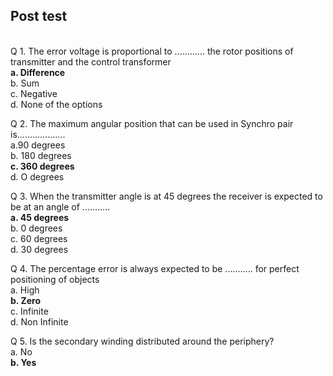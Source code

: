 ## Post test
<br>
Q 1. The error voltage is proportional to ............  the rotor positions of transmitter and the  control transformer<br>
<b>a. Difference<br></b>
b. Sum <br>
c. Negative <br>
d. None of the options<br>

Q 2. The maximum angular position that can be used in Synchro pair is...................<br>
a.90 degrees<br>
b. 180 degrees<br>
<b>c. 360 degrees<br></b>
d. O degrees<br>

Q 3. When the transmitter angle is at 45 degrees the receiver is expected to be at an angle of ...........<br>
<b>a. 45 degrees<br></b>
b. 0 degrees<br>
c. 60 degrees<br>
d. 30 degrees<br>

Q 4. The percentage error is always expected to be ........... for perfect positioning of objects<br>
a. High<br>
<b>b. Zero <br></b>
c. Infinite<br>
d. Non Infinite<br>

Q 5.  Is the secondary winding distributed around the periphery?<br>
a. No<br>
<b>b. Yes<br></b>

